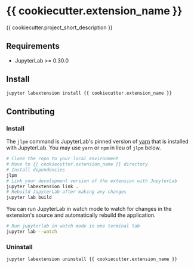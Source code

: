 # {{ cookiecutter.extension_name }}

{{ cookiecutter.project_short_description }}


## Requirements

* JupyterLab >= 0.30.0 

## Install

```bash
jupyter labextension install {{ cookiecutter.extension_name }}
```

## Contributing

### Install

The `jlpm` command is JupyterLab's pinned version of
[yarn](https://yarnpkg.com/) that is installed with JupyterLab. You may use
`yarn` or `npm` in lieu of `jlpm` below.

```bash
# Clone the repo to your local environment
# Move to {{ cookiecutter.extension_name }} directory
# Install dependencies
jlpm
# Link your development version of the extension with JupyterLab
jupyter labextension link .
# Rebuild JupyterLab after making any changes
jupyter lab build
```

You can run JupyterLab in watch mode to watch for changes in the extension's source and automatically rebuild the application.

```bash
# Run jupyterlab in watch mode in one terminal tab
jupyter lab --watch
```

### Uninstall

```bash
jupyter labextension uninstall {{ cookiecutter.extension_name }}
```

